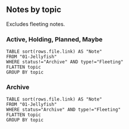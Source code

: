 ## Notes by topic

Excludes fleeting notes.

### Active, Holding, Planned, Maybe

```dataview
TABLE sort(rows.file.link) AS "Note"
FROM "01-Jellyfish"
WHERE status!="Archive" AND type!="Fleeting"
FLATTEN topic
GROUP BY topic
```

### Archive

```dataview
TABLE sort(rows.file.link) AS "Note"
FROM "01-Jellyfish"
WHERE status="Archive" AND type!="Fleeting"
FLATTEN topic
GROUP BY topic
```

